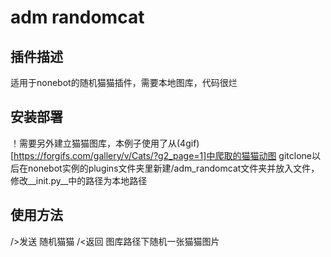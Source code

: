 # adm randomcat
## 插件描述
适用于nonebot的随机猫猫插件，需要本地图库，代码很烂
## 安装部署
！需要另外建立猫猫图库，本例子使用了从(4gif)[https://forgifs.com/gallery/v/Cats/?g2_page=1]中爬取的猫猫动图
gitclone以后在nonebot实例的plugins文件夹里新建/adm_randomcat文件夹并放入文件，修改__init.py__中的路径为本地路径
## 使用方法
/>发送 随机猫猫
/<返回 图库路径下随机一张猫猫图片